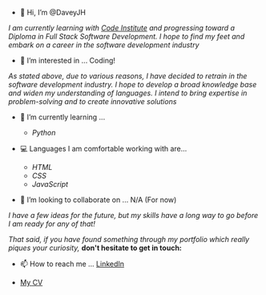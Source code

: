 - 👋 Hi, I’m @DaveyJH

*I am currently learning with [Code Institute](https://www.codeinstitute.net) and progressing toward a Diploma in Full Stack Software Development. I hope to find my feet and embark on a career in the software development industry*

- 👀 I’m interested in ... Coding!

*As stated above, due to various reasons, I have decided to retrain in the software development industry.  I hope to develop a broad knowledge base and widen my understanding of languages. I intend to bring expertise in problem-solving and to create innovative solutions*

- 🌱 I’m currently learning ...
    - *Python*

- :computer: Languages I am comfortable working with are...
    - *HTML*
    - *CSS*
    - *JavaScript*

- 💞️ I’m looking to collaborate on ... N/A (For now)

*I have a few ideas for the future, but my skills have a long way to go before I am ready for any of that!*

*That said, if you have found something through my portfolio which really piques your curiosity,* **don't hesitate to get in touch:**

- 📫 How to reach me ... [LinkedIn](https://www.linkedin.com/in/davejhorrocks/)

- [My CV](./cv.pdf)

<!---
DaveyJH/DaveyJH is a ✨ special ✨ repository because its `README.md` (this file) appears on your GitHub profile.
You can click the Preview link to take a look at your changes.
--->
